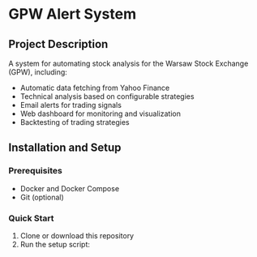 # GPW Alert System

## Project Description
A system for automating stock analysis for the Warsaw Stock Exchange (GPW), including:
- Automatic data fetching from Yahoo Finance
- Technical analysis based on configurable strategies
- Email alerts for trading signals
- Web dashboard for monitoring and visualization
- Backtesting of trading strategies

## Installation and Setup

### Prerequisites
- Docker and Docker Compose
- Git (optional)

### Quick Start
1. Clone or download this repository
2. Run the setup script: